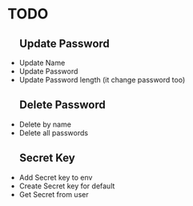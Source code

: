 <h1>TODO</h1>

<ul>
  <div>
    <h2>Update Password</h2>
    <li>Update Name </li>
    <li>Update Password</li>
    <li>Update Password length (it change password too)</li>
  </div>
  
  <div>
    <h2>Delete Password</h2>
    <li>Delete by name</li>
    <li>Delete all passwords</li>
  </div>

  <div>
    <h2>Secret Key</h2>
    <li>Add Secret key to env </li>
    <li>Create Secret key for default</li>
    <li>Get Secret from user </li>
  </div>
</ul>
